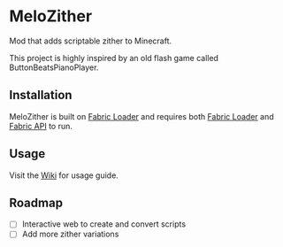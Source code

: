 # MeloZither

Mod that adds scriptable zither to Minecraft.

This project is highly inspired by an old flash game called ButtonBeatsPianoPlayer.

## Installation

MeloZither is built on [Fabric Loader](https://fabricmc.net/) and requires both [Fabric Loader](https://fabricmc.net/) and  [Fabric API](https://www.curseforge.com/minecraft/mc-mods/fabric-api) to run.

## Usage

Visit the [Wiki](https://github.com/hisazakura/melozither/wiki) for usage guide.

## Roadmap

- [ ] Interactive web to create and convert scripts
- [ ] Add more zither variations

